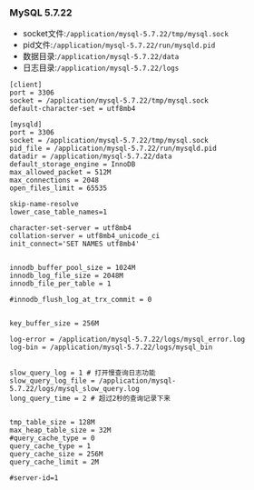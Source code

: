 ### MySQL 5.7.22
+ socket文件:`/application/mysql-5.7.22/tmp/mysql.sock`
+ pid文件:`/application/mysql-5.7.22/run/mysqld.pid`
+ 数据目录:`/application/mysql-5.7.22/data`
+ 日志目录:`/application/mysql-5.7.22/logs`
```
[client]
port = 3306
socket = /application/mysql-5.7.22/tmp/mysql.sock
default-character-set = utf8mb4

[mysqld]
port = 3306
socket = /application/mysql-5.7.22/tmp/mysql.sock
pid_file = /application/mysql-5.7.22/run/mysqld.pid
datadir = /application/mysql-5.7.22/data
default_storage_engine = InnoDB
max_allowed_packet = 512M
max_connections = 2048
open_files_limit = 65535

skip-name-resolve
lower_case_table_names=1

character-set-server = utf8mb4
collation-server = utf8mb4_unicode_ci
init_connect='SET NAMES utf8mb4'


innodb_buffer_pool_size = 1024M
innodb_log_file_size = 2048M
innodb_file_per_table = 1

#innodb_flush_log_at_trx_commit = 0


key_buffer_size = 256M

log-error = /application/mysql-5.7.22/logs/mysql_error.log
log-bin = /application/mysql-5.7.22/logs/mysql_bin


slow_query_log = 1 # 打开慢查询日志功能
slow_query_log_file = /application/mysql-5.7.22/logs/mysql_slow_query.log
long_query_time = 2 # 超过2秒的查询记录下来


tmp_table_size = 128M
max_heap_table_size = 32M
#query_cache_type = 0
query_cache_type = 1
query_cache_size = 256M
query_cache_limit = 2M

#server-id=1
```
